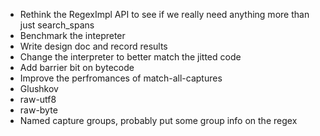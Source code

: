 - Rethink the RegexImpl API to see if we really need anything more than just search_spans
- Benchmark the intepreter
- Write design doc and record results
- Change the interpreter to better match the jitted code
- Add barrier bit on bytecode
- Improve the perfromances of match-all-captures
- Glushkov
- raw-utf8
- raw-byte
- Named capture groups, probably put some group info on the regex
